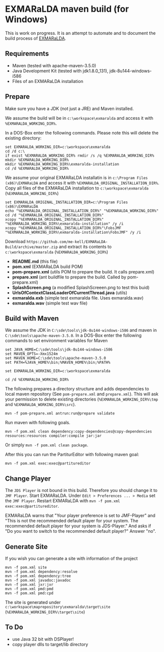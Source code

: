 # EXMARaLDA maven build (for Windows)

This is work on progress. It is an attempt to automate and to document the build process of [EXMARaLDA](https://github.com/EXMARaLDA/exmaralda).

## Requirements

- Maven (tested with apache-maven-3.5.0)
- Java Development Kit (tested with jdk1.8.0_131), jdk-8u144-windows-i586
- Files of an EXMARaLDA installation

## Prepare

Make sure you have a JDK (not just a JRE) and Maven installed.

We assume the build will be in `c:\workspace\exmaralda` and access it with `%EXMARALDA_WORKING_DIR%`.

In a DOS-Box enter the following commands. Please note this will delete the existing directory:

    set EXMARALDA_WORKING_DIR=c:\workspace\exmaralda
    cd /d c:\
    if exist %EXMARALDA_WORKING_DIR% rmdir /s /q %EXMARALDA_WORKING_DIR%
    mkdir %EXMARALDA_WORKING_DIR%
    mkdir %EXMARALDA_WORKING_DIR%\exmaralda-installation
    cd /d %EXMARALDA_WORKING_DIR%

We assume your original EXMARaLDA installatin is in `c:\Program Files (x86)\EXMARaLDA` and access it with `%EXMARALDA_ORIGINAL_INSTALLATION_DIR%`.
Copy all files of the EXMARaLDA installation to `c:\workspace\exmaralda` (`%EXMARALDA_WORKING_DIR%`)

    set EXMARALDA_ORIGINAL_INSTALLATION_DIR=c:\Program Files (x86)\EXMARaLDA
    echo "%EXMARALDA_ORIGINAL_INSTALLATION_DIR%" "%EXMARALDA_WORKING_DIR%"
    cd /d "%EXMARALDA_ORIGINAL_INSTALLATION_DIR%"
    xcopy "%EXMARALDA_ORIGINAL_INSTALLATION_DIR%" "%EXMARALDA_WORKING_DIR%\exmaralda-installation" /y /i
    xcopy "%EXMARALDA_ORIGINAL_INSTALLATION_DIR%"\FobsJMF "%EXMARALDA_WORKING_DIR%\exmaralda-installation\FobsJMF" /y /i

Download `https://github.com/me-kell/EXMARaLDA-Build/archive/master.zip` and extract its contents to `c:\workspace\exmaralda` (`%EXMARALDA_WORKING_DIR%`)

- **README.md** (this file)
- **pom.xml** (EXMARaLDA build POM)
- **pom-prepare.xml** (utils POM to prepare the build. It calls prepare.xml)
- **prepare.xml** (ant buildfile to prepare the build. Called by pom-prepare.xml)
- **SplashScreen.png** (a modified SplashScreeen.png to test this buid)
- **UrlsOfContextClassLoaderOfCurrentThread.java** (utils)
- **exmaralda.exb** (simple test exmaralda file. Uses exmaralda.wav)
- **exmaralda.wav** (simple test wav file)

## Build with Maven

We assume the JDK in `C:\sde\tools\jdk-8u144-windows-i586` and maven in `C:\sde\tools\apache-maven-3.5.0`.
In a DOS-Box enter the following commands to set environment variables for Maven

    set JAVA_HOME=C:\sde\tools\jdk-8u144-windows-i586
    set MAVEN_OPTS=-Xmx1524m
    set MAVEN_HOME=C:\sde\tools\apache-maven-3.5.0
    set PATH=%JAVA_HOME%\bin;%MAVEN_HOME%\bin;%PATH%

    set EXMARALDA_WORKING_DIR=c:\workspace\exmaralda

    cd /d %EXMARALDA_WORKING_DIR%

The following prepares a directory structure and adds dependencies to local maven repository (See `pom-prepare.xml` and `prepare.xml`). This will ask your permission to delete existing directories (`%EXMARALDA_WORKING_DIR%\tmp` and `%EXMARALDA_WORKING_DIR%\src`).

    mvn -f pom-prepare.xml antrun:run@prepare validate

Run maven with following goals.

    mvn -f pom.xml clean dependency:copy-dependencies@copy-dependencies resources:resources compiler:compile jar:jar

Or simply `mvn -f pom.xml clean package`.

After this you can run the PartiturEditor with following maven goal:

    mvn -f pom.xml exec:exec@partitureditor

## Change Player

The `JDS Player` is not bound in this build. Therefore you should change it to `JMF Player`.
Start EXMARaLDA. Under `Edit > Preferences ... > Media` set the `JMF Player`.
Restart EXMARaLDA with `mvn -f pom.xml exec:exec@partitureditor`.

EXMARaLDA warns that "Your player preference is set to JMF-Player" and "This is not the recommended default player for your system. The recommended default player for your system is JDS-Player." And asks if "Do you want to switch to the recommended default player?" Answer "no".

## Generate Site

If you wish you can generate a site with information of the project

    mvn -f pom.xml site
    mvn -f pom.xml dependency:resolve
    mvn -f pom.xml dependency:tree
    mvn -f pom.xml javadoc:javadoc
    mvn -f pom.xml jxr:jxr
    mvn -f pom.xml pmd:pmd
    mvn -f pom.xml pmd:cpd

The site is generated under `c:\workspace\maprepository\exmaralda\target\site` (`%EXMARALDA_WORKING_DIR%\target\site`)

## To Do

- use Java 32 bit with DSPlayer!
- copy player dlls to target/lib directory